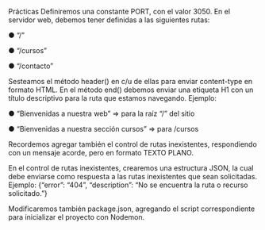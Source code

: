 Prácticas Definiremos una constante PORT, con el valor 3050. En el servidor web, debemos tener definidas a las siguientes rutas:

● “/”

● “/cursos”

● “/contacto”

Sesteamos el método header() en c/u de ellas para enviar content-type en formato HTML. En el método end() debemos enviar una etiqueta H1 con un título descriptivo para la ruta que estamos navegando. Ejemplo:

● “Bienvenidas a nuestra web” => para la raíz “/” del sitio

● “Bienvenidas a nuestra sección cursos” => para /cursos

Recordemos agregar también el control de rutas inexistentes, respondiendo con un mensaje acorde, pero en formato TEXTO PLANO.

En el control de rutas inexistentes, crearemos una estructura JSON, la cual debe enviarse como respuesta a las rutas inexistentes que sean solicitadas. Ejemplo: {“error”: “404”, “description”: “No se encuentra la ruta o recurso solicitado.”}

Modificaremos también package.json, agregando el script correspondiente para inicializar el proyecto con Nodemon.